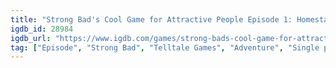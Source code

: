 ```yaml
---
title: "Strong Bad's Cool Game for Attractive People Episode 1: Homestar Ruiner"
igdb_id: 28984
igdb_url: "https://www.igdb.com/games/strong-bads-cool-game-for-attractive-people-episode-1-homestar-ruiner--1"
tag: ["Episode", "Strong Bad", "Telltale Games", "Adventure", "Single player"]
---
```

